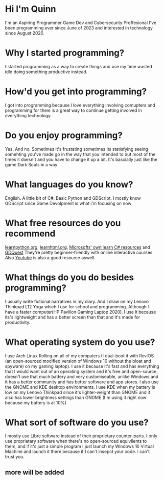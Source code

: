 # Hi I'm Quinn
I'm an Aspiring Programmer Game Dev and Cybersecurity Proffesional I've been programming ever since June of 2023 and interested in technology since August 2020.
# Why I started programming?
I started programming as a way to create things and use my time wasted idle doing something productive instead.
# How'd you get into programming?
I got into programming because I love everything involving comupters and programming for them is a great way to continue getting involved in everything technology.
# Do you enjoy programming?
Yes. And no. Sometimes it's frustating sometimes its statisfying seeing somehting you've made go in the way that you intended to but most of the times it doesn't and you have to change it up a bit. It's bascially just like the game Dark Souls in a way
# What languages do you know?
English. A little bit of C#. Basic Python and GDScript. I mostly know GDScript since Game Devolpment is what i'm focusing on now
# What free resources do you recommend
[learnpython.org](https://learnpython.org),  [learnhtml.org](https://www.learn-html.org/),  [Microsofts' own learn C# resources](https://dotnet.microsoft.com/en-us/learn/csharp) and [GDQuest](https://www.gdquest.com/) They're pretty beginner-friendly with online interactive courses. Also [Youtube](https://youtube.com) is also a good resource aswell.
# What things do you do besides programming?
I usually write fictional narratives in my diary. And I draw on my Lenovo Thinkpad L12 Yoga which I use for school and programming. Although I have a faster computer(HP Pavilion Gaming Laptop 2020), I use it because its's lightweight and has a better screen than that and it's made for productivity.
# What operating system do you use?
I use Arch Linux Rolling on all of my computers (I dual-boot it with ReviOS (an open-sourced modified version of Windows 10 without the bloat and spyware) on my gaming laptop). I use it because it's fast and has everything that I would want out of an operating system and it's free and open-source, doesn't use that much battery and very customiseable, unlike Windows and it has a better community and has better software and app stores. I also use the GNOME and KDE desktop environments. I use KDE when my battery is low on my Lenovo Thinkpad since it's lighter-weight than GNOME and it also has lower brightness settings than GNOME (I'm using it right now because my battery is at 10%)
# What sort of software do you use?
I mostly use Libre software instead of their proprietary counter-parts. I only use proprietary software when there's no open-sourced equivilents to them, and if it's just a simple program I just launch my Windows 10 Virtual Machine and launch it there because if I can't insepct your code. I can't trust you.
## more will be added
